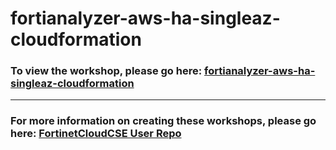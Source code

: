 <h1>fortianalyzer-aws-ha-singleaz-cloudformation</h1><h3>To view the workshop, please go here: <a href="https://fortinetcloudcse.github.io/fortianalyzer-aws-ha-singleaz-cloudformation/">fortianalyzer-aws-ha-singleaz-cloudformation</a></h3><hr><h3>For more information on creating these workshops, please go here: <a href="https://fortinetcloudcse.github.io/UserRepo/">FortinetCloudCSE User Repo</a></h3>